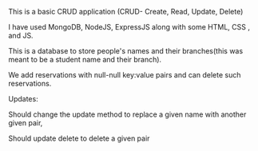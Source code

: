 This is a basic CRUD application
(CRUD- Create, Read, Update, Delete)

I have used MongoDB, NodeJS, ExpressJS along with some HTML, CSS , and JS.

This is a database to store people's names and their branches(this was meant to be a student name and their branch). 

We add reservations with null-null key:value pairs and can delete such reservations.

Updates:

Should change the update method to replace a given name with another given pair,

Should update delete to delete a given pair